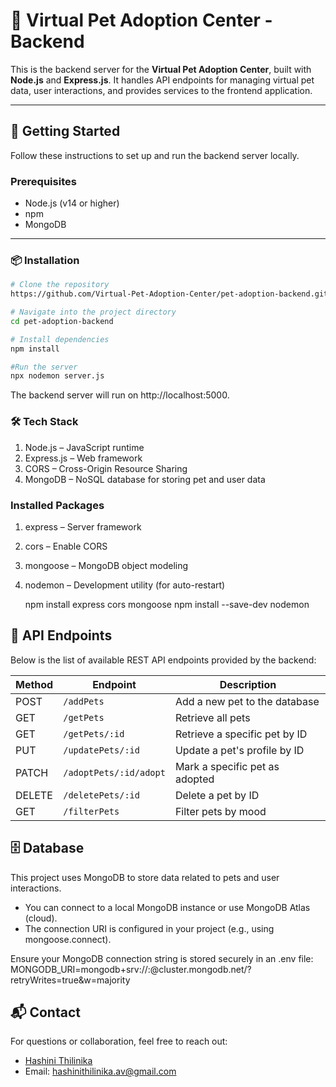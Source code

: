 # 🐾 Virtual Pet Adoption Center - Backend

This is the backend server for the **Virtual Pet Adoption Center**, built with **Node.js** and **Express.js**. It handles API endpoints for managing virtual pet data, user interactions, and provides services to the frontend application.

---

## 🚀 Getting Started

Follow these instructions to set up and run the backend server locally.

### Prerequisites

- Node.js (v14 or higher)
- npm
- MongoDB

---

### 📦 Installation

```bash
# Clone the repository
https://github.com/Virtual-Pet-Adoption-Center/pet-adoption-backend.git

# Navigate into the project directory
cd pet-adoption-backend

# Install dependencies
npm install

#Run the server
npx nodemon server.js

```

The backend server will run on http://localhost:5000. 


### 🛠️ Tech Stack

1. Node.js – JavaScript runtime
2. Express.js – Web framework
3. CORS – Cross-Origin Resource Sharing
4. MongoDB – NoSQL database for storing pet and user data

### Installed Packages

1. express – Server framework
2. cors – Enable CORS
3. mongoose – MongoDB object modeling
4. nodemon – Development utility (for auto-restart)

    npm install express cors mongoose
    npm install --save-dev nodemon

## 📌 API Endpoints

Below is the list of available REST API endpoints provided by the backend:

| Method | Endpoint                    | Description                          |
|--------|-----------------------------|--------------------------------------|
| POST   | `/addPets`                  | Add a new pet to the database        |
| GET    | `/getPets`                  | Retrieve all pets                    |
| GET    | `/getPets/:id`              | Retrieve a specific pet by ID        |
| PUT    | `/updatePets/:id`           | Update a pet's profile by ID         |
| PATCH  | `/adoptPets/:id/adopt`      | Mark a specific pet as adopted       |
| DELETE | `/deletePets/:id`           | Delete a pet by ID                   |
| GET    | `/filterPets`               | Filter pets by mood                  |

## 🗄️ Database
This project uses MongoDB to store data related to pets and user interactions.
- You can connect to a local MongoDB instance or use MongoDB Atlas (cloud).
- The connection URI is configured in your project (e.g., using mongoose.connect).

Ensure your MongoDB connection string is stored securely in an .env file:
MONGODB_URI=mongodb+srv://<username>:<password>@cluster.mongodb.net/<dbname>?retryWrites=true&w=majority


## 📬 Contact

For questions or collaboration, feel free to reach out:
- [Hashini Thilinika](https://github.com/hashii99)
- Email: hashinithilinika.av@gmail.com
